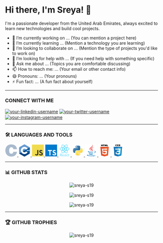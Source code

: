 # Hi there, I'm Sreya! 👋

I'm a passionate developer from the United Arab Emirates, always excited to learn new technologies and build cool projects.

- 🔭 I’m currently working on ... (You can mention a project here)
- 🌱 I’m currently learning ... (Mention a technology you are learning)
- 👯 I’m looking to collaborate on ... (Mention the type of projects you'd like to work on)
- 🤔 I’m looking for help with ... (If you need help with something specific)
- 💬 Ask me about ... (Topics you are comfortable discussing)
- 📫 How to reach me: ... (Your email or other contact info)
- 😄 Pronouns: ... (Your pronouns)
- ⚡ Fun fact: ... (A fun fact about yourself)

---

###  CONNECT WITH ME

<p align="left">
<a href="https://linkedin.com/in/your-linkedin-username" target="blank"><img align="center" src="https://raw.githubusercontent.com/rahuldkjain/github-profile-readme-generator/master/src/images/icons/Social/linked-in-alt.svg" alt="your-linkedin-username" height="30" width="40" /></a>
<a href="https://twitter.com/your-twitter-username" target="blank"><img align="center" src="https://raw.githubusercontent.com/rahuldkjain/github-profile-readme-generator/master/src/images/icons/Social/twitter.svg" alt="your-twitter-username" height="30" width="40" /></a>
<a href="https://instagram.com/your-instagram-username" target="blank"><img align="center" src="https://raw.githubusercontent.com/rahuldkjain/github-profile-readme-generator/master/src/images/icons/Social/instagram.svg" alt="your-instagram-username" height="30" width="40" /></a>
</p>

---

### 🛠 LANGUAGES AND TOOLS

<p align="left">
    <a href="https://www.cprogramming.com/" target="_blank" rel="noreferrer"> <img src="https://raw.githubusercontent.com/devicons/devicon/master/icons/c/c-original.svg" alt="c" width="40" height="40"/> </a>
    <a href="https://www.w3schools.com/cpp/" target="_blank" rel="noreferrer"> <img src="https://raw.githubusercontent.com/devicons/devicon/master/icons/cplusplus/cplusplus-original.svg" alt="cplusplus" width="40" height="40"/> </a>
    <a href="https://developer.mozilla.org/en-US/docs/Web/JavaScript" target="_blank" rel="noreferrer"> <img src="https://raw.githubusercontent.com/devicons/devicon/master/icons/javascript/javascript-original.svg" alt="javascript" width="40" height="40"/> </a>
    <a href="https://www.typescriptlang.org/" target="_blank" rel="noreferrer"> <img src="https://raw.githubusercontent.com/devicons/devicon/master/icons/typescript/typescript-original.svg" alt="typescript" width="40" height="40"/> </a>
    <a href="https://reactjs.org/" target="_blank" rel="noreferrer"> <img src="https://raw.githubusercontent.com/devicons/devicon/master/icons/react/react-original-wordmark.svg" alt="react" width="40" height="40"/> </a>
    <a href="https://www.python.org" target="_blank" rel="noreferrer"> <img src="https://raw.githubusercontent.com/devicons/devicon/master/icons/python/python-original.svg" alt="python" width="40" height="40"/> </a>
    <a href="https://www.java.com" target="_blank" rel="noreferrer"> <img src="https://raw.githubusercontent.com/devicons/devicon/master/icons/java/java-original.svg" alt="java" width="40" height="40"/> </a>
    <a href="https://www.w3.org/html/" target="_blank" rel="noreferrer"> <img src="https://raw.githubusercontent.com/devicons/devicon/master/icons/html5/html5-original-wordmark.svg" alt="html5" width="40" height="40"/> </a>
    <a href="https://www.w3schools.com/css/" target="_blank" rel="noreferrer"> <img src="https://raw.githubusercontent.com/devicons/devicon/master/icons/css3/css3-original-wordmark.svg" alt="css3" width="40" height="40"/> </a>
</p>

---

### 📊 GITHUB STATS

<p align="center">
    <img align="center" src="https://github-readme-stats.vercel.app/api?username=sreya-s19&show_icons=true&locale=en&theme=radical" alt="sreya-s19" />
</p>
<p align="center">
    <img align="center" src="https://github-readme-stats.vercel.app/api/top-langs?username=sreya-s19&show_icons=true&locale=en&layout=compact&theme=radical" alt="sreya-s19" />
</p>
<p align="center">
    <img align="center" src="https://github-readme-streak-stats.herokuapp.com/?user=sreya-s19&theme=radical" alt="sreya-s19" />
</p>

---

### 🏆 GITHUB TROPHIES

<p align="center">
    <img align="center" src="https://github-profile-trophy.vercel.app/?username=sreya-s19&theme=radical" alt="sreya-s19" />
</p>
